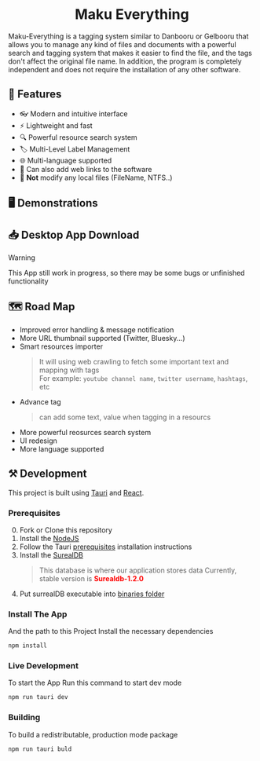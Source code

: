 <h1 align="center">Maku Everything</h1>
Maku-Everything is a tagging system similar to Danbooru or Gelbooru that allows you to manage any kind of files and documents with a powerful search and tagging system that makes it easier to find the file, and the tags don't affect the original file name. In addition, the program is completely independent and does not require the installation of any other software.

## 🔧 Features
- 👓 Modern and intuitive interface
- ⚡ Lightweight and fast
- 🔍 Powerful resource search system
- 🏷️ Multi-Level Label Management
- 🌐 Multi-language supported
- 🔗 Can also add web links to the software
- 📑 **Not** modify any local files (FileName, NTFS..)

## 🖥️ Demonstrations


## 📥 Desktop App Download
> [!WARNING]
> This App still work in progress, so there may be some bugs or unfinished functionality

## 🗺️ Road Map
- Improved error handling & message notification
- More URL thumbnail supported (Twitter, Bluesky...)
- Smart resources importer
  > It will using web crawling to fetch some important text and mapping with tags \
  > For example: `youtube channel name`, `twitter username`, `hashtags`, etc
- Advance tag
  > can add some text, value when tagging in a resourcs
- More powerful reosurces search system
- UI redesign
- More language supported


## ⚒️ Development
This project is built using [Tauri](https://tauri.app/) and [React](https://react.dev/).

### Prerequisites
0. Fork or Clone this repository 
1. Install the [NodeJS](https://nodejs.org/zh-tw/download)
2. Follow the Tauri [prerequisites](https://tauri.app/v1/guides/getting-started/prerequisites/) installation instructions
3. Install the [SurealDB](https://github.com/surrealdb/surrealdb/releases/tag/v1.0.0-beta.9%2B20230402)
    > This database is where our application stores data
    > Currently, stable version is **<font color="red">Surealdb-1.2.0</font>**
4. Put surrealDB executable into [binaries folder](https://github.com/Bill2015/maku-everything/tree/master/src-tauri/binaries)

### Install The App
And the path to this Project
Install the necessary dependencies
```sh
npm install
```

### Live Development
To start the App
Run this command to start dev mode
```sh
npm run tauri dev
```

### Building
To build a redistributable, production mode package
```sh
npm run tauri buld
```
